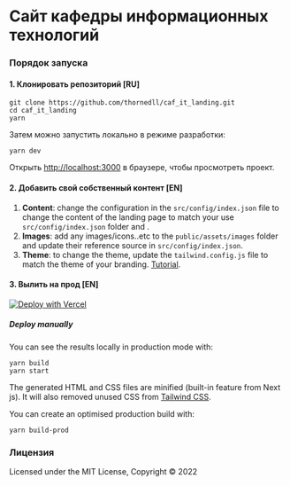 # Сайт кафедры информационных технологий

### Порядок запуска

#### 1. Клонировать репозиторий [RU]

```
git clone https://github.com/thornedll/caf_it_landing.git
cd caf_it_landing
yarn
```

Затем можно запустить локально в режиме разработки:

```
yarn dev
```

Открыть <http://localhost:3000> в браузере, чтобы просмотреть проект.

#### 2. Добавить свой собственный контент [EN]

 1. **Content**: change the configuration in the ```src/config/index.json``` file to change the content of the landing page to match your use ```src/config/index.json```  folder and .
 2. **Images**:  add any images/icons..etc to the ```public/assets/images```  folder and update their reference source in ```src/config/index.json```.
 3. **Theme**:  to change the theme, update the ```tailwind.config.js```  file to match the theme of your branding. [Tutorial](https://tailwindcss.com/docs/configuration).

#### 3. Вылить на прод [EN]

[![Deploy with Vercel](https://vercel.com/button)](https://vercel.com/new/clone?repository-url=https%3A%2F%2Fgithub.com%2Fissaafalkattan%2Freact-landing-page-template-2021)

##### Deploy manually

You can see the results locally in production mode with:

  ```
yarn build
yarn start
```

The generated HTML and CSS files are minified (built-in feature from Next js). It will also removed unused CSS from [Tailwind CSS](https://tailwindcss.com).

You can create an optimised production build with:

```
yarn build-prod
```

### Лицензия

Licensed under the MIT License, Copyright © 2022
